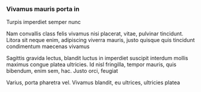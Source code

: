 ### Vivamus mauris porta in

Turpis imperdiet semper nunc

Nam convallis class felis vivamus nisi placerat, vitae, pulvinar tincidunt. Litora sit neque enim, adipiscing viverra mauris, justo quisque quis tincidunt condimentum maecenas vivamus

Sagittis gravida lectus, blandit luctus in imperdiet suscipit interdum mollis maximus congue platea ultricies. Id nisl fringilla, tempor mauris, quis bibendum, enim sem, hac. Justo orci, feugiat

Varius, porta pharetra vel. Vivamus blandit, eu ultrices, ultricies platea


